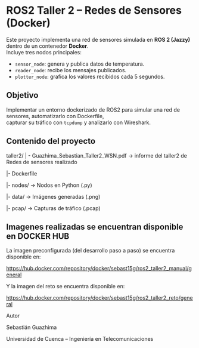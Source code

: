 # ROS2 Taller 2 – Redes de Sensores (Docker)

Este proyecto implementa una red de sensores simulada en **ROS 2 (Jazzy)** dentro de un contenedor **Docker**.  
Incluye tres nodos principales:
- `sensor_node`: genera y publica datos de temperatura.
- `reader_node`: recibe los mensajes publicados.
- `plotter_node`: grafica los valores recibidos cada 5 segundos.

## Objetivo
Implementar un entorno dockerizado de ROS2 para simular una red de sensores, automatizarlo con Dockerfile,  
capturar su tráfico con `tcpdump` y analizarlo con Wireshark.

## Contenido del proyecto

taller2/
| - Guazhima_Sebastian_Taller2_WSN.pdf → informe del taller2 de Redes de sensores realizado
 
|- Dockerfile

|- nodes/ → Nodos en Python (.py)

|- data/ → Imágenes generadas (.png)

|- pcap/ → Capturas de tráfico (.pcap)



## Imagenes realizadas se encuentran disponible en DOCKER HUB

La imagen preconfigurada (del desarrollo paso a paso) se encuentra disponible en:

https://hub.docker.com/repository/docker/sebast15g/ros2_taller2_manual/general

Y la imagen del reto se encuentra disponible en:

https://hub.docker.com/repository/docker/sebast15g/ros2_taller2_reto/general



Autor

Sebastián Guazhima

Universidad de Cuenca – Ingeniería en Telecomunicaciones

